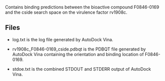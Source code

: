 Contains binding predictions between the bioactive compound F0846-0169 and the cside search space on the virulence factor rv1908c.

## Files

- log.txt is the log file generated by AutoDock Vina.

- rv1908c_F0846-0169_cside.pdbqt is the PDBQT file generated by AutoDock Vina containing the orientation and binding location of F0846-0169.

- stdoe.txt is the combined STDOUT and STDERR output of AutoDock Vina.

